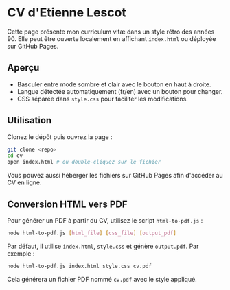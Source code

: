 # CV d'Etienne Lescot

Cette page présente mon curriculum vitæ dans un style rétro des années 90. Elle peut être ouverte localement en affichant `index.html` ou déployée sur GitHub Pages.

## Aperçu
- Basculer entre mode sombre et clair avec le bouton en haut à droite.
- Langue détectée automatiquement (fr/en) avec un bouton pour changer.
- CSS séparée dans `style.css` pour faciliter les modifications.

## Utilisation
Clonez le dépôt puis ouvrez la page :

```bash
git clone <repo>
cd cv
open index.html # ou double‑cliquez sur le fichier
```

Vous pouvez aussi héberger les fichiers sur GitHub Pages afin d'accéder au CV en ligne.

## Conversion HTML vers PDF
Pour générer un PDF à partir du CV, utilisez le script `html-to-pdf.js` :

```bash
node html-to-pdf.js [html_file] [css_file] [output_pdf]
```

Par défaut, il utilise `index.html`, `style.css` et génère `output.pdf`. Par exemple :

```bash
node html-to-pdf.js index.html style.css cv.pdf
```

Cela générera un fichier PDF nommé `cv.pdf` avec le style appliqué.
